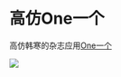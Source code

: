 # 高仿One一个
高仿韩寒的杂志应用[One一个](http://wufazhuce.com/)

![](https://github.com/JohnTsaiAndroid/One/tree/master/art/one_banner.png)

